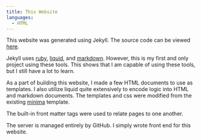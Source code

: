 ```yaml
---
title: This Website
languages:
  - HTML
---
```


This website was generated using Jekyll. The source code can
be viewed [here](https://github.com/gismondichris/gismondichris.github.io).

Jekyll uses [ruby](https://www.ruby-lang.org/en/), [liquid](https://shopify.github.io/liquid/basics/introduction/),
and [markdown](https://www.markdownguide.org/). However, this is my first and 
only project using these tools. This shows that I am capable 
of using these tools, but I still have a lot to learn.

As a part of building this website, I made a few HTML documents to use as templates. 
I also utilize liquid quite extensively to encode logic into HTML and markdown 
documents. The templates and css were modified from the existing [minima](https://github.com/jekyll/minima) template.

The built-in front matter tags were used to relate pages to one another.

The server is managed entirely by GitHub. I simply wrote front end for this website.